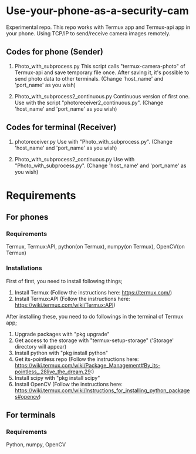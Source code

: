 # Use-your-phone-as-a-security-cam
Experimental repo.
This repo works with Termux app and Termux-api app in your phone.
Using TCP/IP to send/receive camera images remotely.

## Codes for phone (Sender)
1) Photo_with_subprocess.py
 This script calls "termux-camera-photo" of Termux-api and save temporary file once.
 After saving it, it's possible to send photo data to other terminals.
 (Change 'host_name' and 'port_name' as you wish)

2) Photo_with_subprocess2_continuous.py
 Continuous version of first one. Use with the script "photoreceiver2_continuous.py".
 (Change 'host_name' and 'port_name' as you wish)
 
 ## Codes for terminal (Receiver)
 1) photoreceiver.py
   Use with "Photo_with_subprocess.py". (Change 'host_name' and 'port_name' as you wish)

 2) Photo_with_subprocess2_continuous.py
   Use with "Photo_with_subprocess.py". (Change 'host_name' and 'port_name' as you wish)

# Requirements
## For phones
### Requirements
Termux, Termux:API, python(on Termux), numpy(on Termux), OpenCV(on Termux)

### Installations
  First of first, you need to install following things;
   1) Install Termux (Follow the instructions here: https://termux.com/)
   2) Install Termux:API (Follow the instructions here: https://wiki.termux.com/wiki/Termux:API)
  
  After installing these, you need to do followings in the terminal of Termux app;
   1) Upgrade packages with "pkg upgrade"
   2) Get access to the storage with "termux-setup-storage" ('Storage' directory will appear)
   3) Install python with "pkg install python"
   4) Get its-pointless repo (Follow the instructions here: https://wiki.termux.com/wiki/Package_Management#By_its-pointless_.28live_the_dream.29:)
   5) Install scipy with "pkg install scipy"
   6) Install OpenCV (Follow the instructions here: https://wiki.termux.com/wiki/Instructions_for_installing_python_packages#opencv)

## For terminals
### Requirements
Python, numpy, OpenCV
